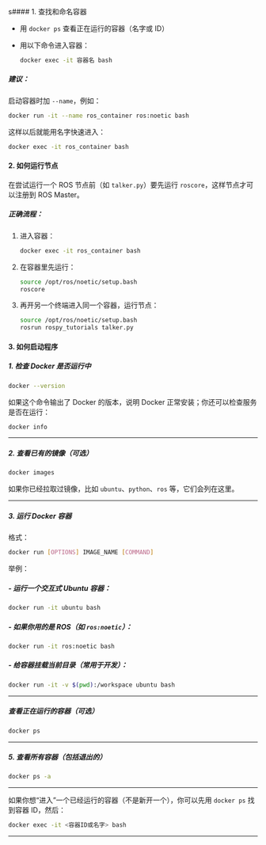 s####  1. 查找和命名容器

- 用 `docker ps` 查看正在运行的容器（名字或 ID）
    
- 用以下命令进入容器：
    
    ```bash
    docker exec -it 容器名 bash
    ```
    

#####  建议：

启动容器时加 `--name`，例如：

```bash
docker run -it --name ros_container ros:noetic bash
```

这样以后就能用名字快速进入：

```bash
docker exec -it ros_container bash
```

#### 2. 如何运行节点

在尝试运行一个 ROS 节点前（如 `talker.py`）要先运行 `roscore`，这样节点才可以注册到 ROS Master。

##### 正确流程：


1. 进入容器：

	 ```bash
	 docker exec -it ros_container bash
	 ```
	 
2. 在容器里先运行：
    
    ```bash
    source /opt/ros/noetic/setup.bash
    roscore
    ```
    
3. 再开另一个终端进入同一个容器，运行节点：
    
    ```bash
    source /opt/ros/noetic/setup.bash
    rosrun rospy_tutorials talker.py
    ```

#### 3. 如何启动程序

##### 1. 检查 Docker 是否运行中

```bash
docker --version
```

如果这个命令输出了 Docker 的版本，说明 Docker 正常安装；你还可以检查服务是否在运行：

```bash
docker info
```

---

#####  2. 查看已有的镜像（可选）

```bash
docker images
```

如果你已经拉取过镜像，比如 `ubuntu`、`python`、`ros` 等，它们会列在这里。

---

##### 3. 运行 Docker 容器

格式：

```bash
docker run [OPTIONS] IMAGE_NAME [COMMAND]
```

举例：

##### - 运行一个交互式 Ubuntu 容器：

```bash
docker run -it ubuntu bash
```

##### - 如果你用的是 ROS（如 `ros:noetic`）：

```bash
docker run -it ros:noetic bash
```

##### - 给容器挂载当前目录（常用于开发）：

```bash
docker run -it -v $(pwd):/workspace ubuntu bash
```

---

##### 查看正在运行的容器（可选）

```bash
docker ps
```

---

##### 5. 查看所有容器（包括退出的）

```bash
docker ps -a
```

---

如果你想“进入”一个已经运行的容器（不是新开一个），你可以先用 `docker ps` 找到容器 ID，然后：

```bash
docker exec -it <容器ID或名字> bash
```

---

